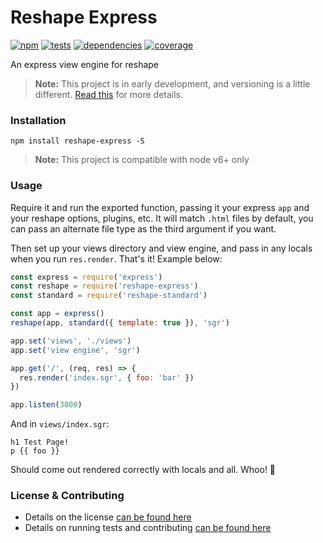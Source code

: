 # Reshape Express

[![npm](https://img.shields.io/npm/v/reshape-express.svg?style=flat-square)](https://npmjs.com/package/reshape-express)
[![tests](https://img.shields.io/travis/reshape/express.svg?style=flat-square)](https://travis-ci.org/reshape/express?branch=master)
[![dependencies](https://img.shields.io/david/reshape/express.svg?style=flat-square)](https://david-dm.org/reshape/express)
[![coverage](https://img.shields.io/coveralls/reshape/express.svg?style=flat-square)](https://coveralls.io/r/reshape/express?branch=master)

An express view engine for reshape

> **Note:** This project is in early development, and versioning is a little different. [Read this](http://markup.im/#q4_cRZ1Q) for more details.

### Installation

`npm install reshape-express -S`

> **Note:** This project is compatible with node v6+ only

### Usage

Require it and run the exported function, passing it your express `app` and your reshape options, plugins, etc. It will match `.html` files by default, you can pass an alternate file type as the third argument if you want.

Then set up your views directory and view engine, and pass in any locals when you run `res.render`. That's it! Example below:

```js
const express = require('express')
const reshape = require('reshape-express')
const standard = require('reshape-standard')

const app = express()
reshape(app, standard({ template: true }), 'sgr')

app.set('views', './views')
app.set('view engine', 'sgr')

app.get('/', (req, res) => {
  res.render('index.sgr', { foo: 'bar' })
})

app.listen(3000)
```

And in `views/index.sgr`:

```jade
h1 Test Page!
p {{ foo }}
```

Should come out rendered correctly with locals and all. Whoo! 🎉

### License & Contributing

- Details on the license [can be found here](LICENSE.md)
- Details on running tests and contributing [can be found here](contributing.md)
